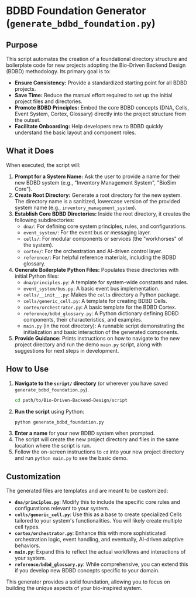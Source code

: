 # BDBD Foundation Generator (`generate_bdbd_foundation.py`)

## Purpose

This script automates the creation of a foundational directory structure and boilerplate code for new projects adopting the Bio-Driven Backend Design (BDBD) methodology. Its primary goal is to:

- **Ensure Consistency:** Provide a standardized starting point for all BDBD projects.
- **Save Time:** Reduce the manual effort required to set up the initial project files and directories.
- **Promote BDBD Principles:** Embed the core BDBD concepts (DNA, Cells, Event System, Cortex, Glossary) directly into the project structure from the outset.
- **Facilitate Onboarding:** Help developers new to BDBD quickly understand the basic layout and component roles.

## What it Does

When executed, the script will:

1.  **Prompt for a System Name:** Ask the user to provide a name for their new BDBD system (e.g., "Inventory Management System", "BioSim Core").
2.  **Create Root Directory:** Generate a root directory for the new system. The directory name is a sanitized, lowercase version of the provided system name (e.g., `inventory_management_system`).
3.  **Establish Core BDBD Directories:** Inside the root directory, it creates the following subdirectories:
    *   `dna/`: For defining core system principles, rules, and configurations.
    *   `event_system/`: For the event bus or messaging layer.
    *   `cells/`: For modular components or services (the "workhorses" of the system).
    *   `cortex/`: For the orchestration and AI-driven control layer.
    *   `reference/`: For helpful reference materials, including the BDBD glossary.
4.  **Generate Boilerplate Python Files:** Populates these directories with initial Python files:
    *   `dna/principles.py`: A template for system-wide constants and rules.
    *   `event_system/bus.py`: A basic event bus implementation.
    *   `cells/__init__.py`: Makes the `cells` directory a Python package.
    *   `cells/generic_cell.py`: A template for creating BDBD Cells.
    *   `cortex/orchestrator.py`: A basic template for the BDBD Cortex.
    *   `reference/bdbd_glossary.py`: A Python dictionary defining BDBD components, their characteristics, and examples.
    *   `main.py` (in the root directory): A runnable script demonstrating the initialization and basic interaction of the generated components.
5.  **Provide Guidance:** Prints instructions on how to navigate to the new project directory and run the demo `main.py` script, along with suggestions for next steps in development.

## How to Use

1.  **Navigate to the `script/` directory** (or wherever you have saved `generate_bdbd_foundation.py`).
    ```bash
    cd path/to/Bio-Driven-Backend-Design/script
    ```
2.  **Run the script** using Python:
    ```bash
    python generate_bdbd_foundation.py
    ```
3.  **Enter a name** for your new BDBD system when prompted.
4.  The script will create the new project directory and files in the same location where the script is run.
5.  Follow the on-screen instructions to `cd` into your new project directory and run `python main.py` to see the basic demo.

## Customization

The generated files are templates and are meant to be customized:

- **`dna/principles.py`**: Modify this to include the specific core rules and configurations relevant to your system.
- **`cells/generic_cell.py`**: Use this as a base to create specialized Cells tailored to your system's functionalities. You will likely create multiple cell types.
- **`cortex/orchestrator.py`**: Enhance this with more sophisticated orchestration logic, event handling, and eventually, AI-driven adaptive behaviors.
- **`main.py`**: Expand this to reflect the actual workflows and interactions of your system.
- **`reference/bdbd_glossary.py`**: While comprehensive, you can extend this if you develop new BDBD concepts specific to your domain.

This generator provides a solid foundation, allowing you to focus on building the unique aspects of your bio-inspired system.